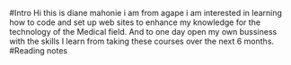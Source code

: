#Intro
Hi this is diane mahonie i am from agape i am interested in learning how to code and set up web sites to enhance my knowledge for the technology of the Medical field. And to one day open my own bussiness with the skills I learn from taking these courses over the next 6 months.
#Reading notes

